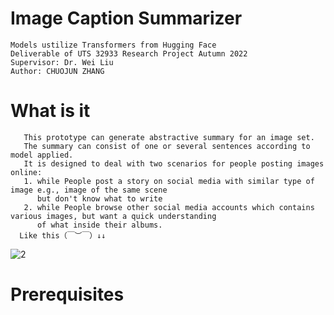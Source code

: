 # Image Caption Summarizer 
        
	Models ustilize Transformers from Hugging Face
	Deliverable of UTS 32933 Research Project Autumn 2022
	Supervisor: Dr. Wei Liu
	Author: CHUOJUN ZHANG

# What is it
       This prototype can generate abstractive summary for an image set.
       The summary can consist of one or several sentences according to model applied.
       It is designed to deal with two scenarios for people posting images online:
       1. while People post a story on social media with similar type of image e.g., image of the same scene
          but don't know what to write
       2. while People browse other social media accounts which contains various images, but want a quick understanding
          of what inside their albums. 
	  Like this（￣︶￣）↓↓
![2](https://user-images.githubusercontent.com/104782412/198533437-02741833-a6e7-4fa2-bc57-e15243b0b3d8.jpg)
# Prerequisites



